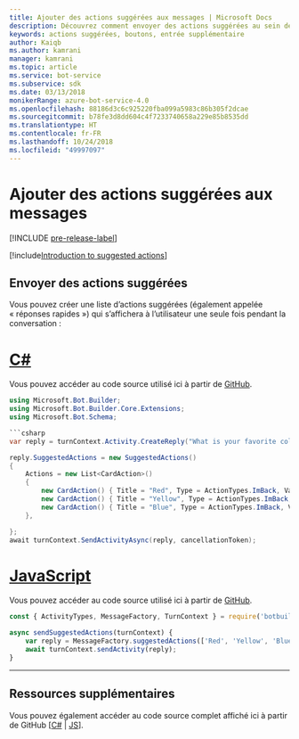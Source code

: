 ```yaml
---
title: Ajouter des actions suggérées aux messages | Microsoft Docs
description: Découvrez comment envoyer des actions suggérées au sein des messages à l’aide du Kit SDK Bot Builder pour JavaScript.
keywords: actions suggérées, boutons, entrée supplémentaire
author: Kaiqb
ms.author: kamrani
manager: kamrani
ms.topic: article
ms.service: bot-service
ms.subservice: sdk
ms.date: 03/13/2018
monikerRange: azure-bot-service-4.0
ms.openlocfilehash: 88186d3c6c925220fba099a5983c86b305f2dcae
ms.sourcegitcommit: b78fe3d8dd604c4f7233740658a229e85b8535dd
ms.translationtype: HT
ms.contentlocale: fr-FR
ms.lasthandoff: 10/24/2018
ms.locfileid: "49997097"
---
```

# <a name="add-suggested-actions-to-messages"></a>Ajouter des actions suggérées aux messages

[!INCLUDE [pre-release-label](../includes/pre-release-label.md)]

[!include[Introduction to suggested actions](../includes/snippet-suggested-actions-intro.md)] 

## <a name="send-suggested-actions"></a>Envoyer des actions suggérées

Vous pouvez créer une liste d’actions suggérées (également appelée « réponses rapides ») qui s’affichera à l’utilisateur une seule fois pendant la conversation : 

# <a name="ctabcsharp"></a>[C#](#tab/csharp)

Vous pouvez accéder au code source utilisé ici à partir de [GitHub](https://aka.ms/SuggestedActionsCSharp).

```csharp
using Microsoft.Bot.Builder;
using Microsoft.Bot.Builder.Core.Extensions;
using Microsoft.Bot.Schema;

```csharp
var reply = turnContext.Activity.CreateReply("What is your favorite color?");

reply.SuggestedActions = new SuggestedActions()
{
    Actions = new List<CardAction>()
    {
        new CardAction() { Title = "Red", Type = ActionTypes.ImBack, Value = "Red" },
        new CardAction() { Title = "Yellow", Type = ActionTypes.ImBack, Value = "Yellow" },
        new CardAction() { Title = "Blue", Type = ActionTypes.ImBack, Value = "Blue" },
    },

};
await turnContext.SendActivityAsync(reply, cancellationToken);
```

# <a name="javascripttabjavascript"></a>[JavaScript](#tab/javascript)
Vous pouvez accéder au code source utilisé ici à partir de [GitHub](https://aka.ms/SuggestActionsJS).

```javascript
const { ActivityTypes, MessageFactory, TurnContext } = require('botbuilder');

async sendSuggestedActions(turnContext) {
    var reply = MessageFactory.suggestedActions(['Red', 'Yellow', 'Blue'], 'What is the best color?');
    await turnContext.sendActivity(reply);
}
```

---

## <a name="additional-resources"></a>Ressources supplémentaires

Vous pouvez également accéder au code source complet affiché ici à partir de GitHub [[C#](https://aka.ms/SuggestedActionsCSharp) | [JS](https://aka.ms/SuggestActionsJS)].

